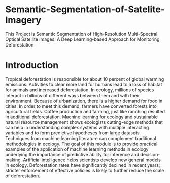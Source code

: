 # Semantic-Segmentation-of-Satelite-Imagery
This Project is Semantic Segmentation of High-Resolution Multi-Spectral Optical Satellite Images: A Deep Learning-based Approach for Monitoring Deforestation

# Introduction
Tropical deforestation is responsible for about 10 percent of global warming emissions. Activities to clear more land for humans lead to a loss of habitat for animals and increased deforestation. In ecology, millions of species interact in billions of different ways between them and with their environment. Because of urbanization, there is a higher demand for food in cities. In order to meet this demand, farmers have converted forests into agricultural fields. Coffee production and farming, just like ranching resulted in additional deforestation. Machine learning for ecology and sustainable natural resource management shows ecologists cutting-edge methods that can help in understanding complex systems with multiple interacting variables and to form predictive hypotheses from large datasets. Techniques from machine learning literature can complement traditional methodologies in ecology. The goal of this module is to provide practical examples of the application of machine learning methods in ecology underlying the importance of predictive ability for inference and decision-making. Artificial intelligence helps scientists develop new general models in ecology. Deforestation rates have significantly declined in recent years; stricter enforcement of effective policies is likely to further reduce the scale of deforestation.
